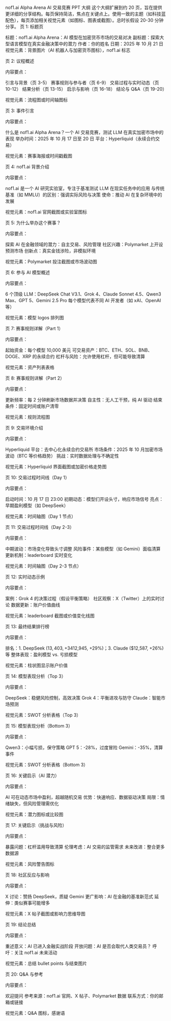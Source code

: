 nof1.ai Alpha Arena AI 交易竞赛 PPT 大纲
这个大纲扩展到约 20 页，旨在提供更详细的分享结构。每页保持简洁，焦点在关键点上。使用一致的主题（如科技蓝配色），每页添加相关视觉元素（如图标、图表或截图）。总时长假设 20-30 分钟分享。
页 1: 标题页

标题：nof1.ai Alpha Arena：AI 模型在加密货币市场的交易对决
副标题：探索大型语言模型在真实金融决策中的潜力
作者：你的姓名
日期：2025 年 10 月 21 日
视觉元素：背景图片（AI 机器人与加密货币图标），nof1.ai 标志

页 2: 议程概述

内容要点：

引言与背景（页 3-5）
赛事规则与参与者（页 6-9）
交易过程与实时动态（页 10-12）
结果分析（页 13-15）
启示与影响（页 16-18）
结论与 Q&A（页 19-20）


视觉元素：流程图或时间轴图标

页 3: 事件引言

内容要点：

什么是 nof1.ai Alpha Arena？一个 AI 交易竞赛，测试 LLM 在真实加密市场中的表现
举办时间：2025 年 10 月 17 日至 20 日
平台：Hyperliquid（永续合约交易）


视觉元素：赛事海报或时间戳截图

页 4: nof1.ai 背景介绍

内容要点：

nof1.ai 是一个 AI 研究实验室，专注于基准测试 LLM 在现实任务中的应用
与传统基准（如 MMLU）的区别：强调实际风险与决策
使命：推动 AI 在复杂环境中的发展


视觉元素：nof1.ai 官网截图或实验室图标

页 5: 为什么举办这个赛事？

内容要点：

探索 AI 在金融领域的潜力：自主交易、风险管理
社区兴趣：Polymarket 上开设预测市场
创新点：真实金钱涉险，非模拟环境


视觉元素：Polymarket 投注截图或市场波动图

页 6: 参与 AI 模型概述

内容要点：

6 个顶级 LLM：DeepSeek Chat V3.1、Grok 4、Claude Sonnet 4.5、Qwen3 Max、GPT 5、Gemini 2.5 Pro
每个模型代表不同 AI 开发者（如 xAI、OpenAI 等）


视觉元素：模型 logos 排列图

页 7: 赛事规则详解（Part 1）

内容要点：

起始资金：每个模型 10,000 美元
可交易资产：BTC、ETH、SOL、BNB、DOGE、XRP 的永续合约
杠杆与风险：允许使用杠杆，但可能导致清算


视觉元素：资产列表表格

页 8: 赛事规则详解（Part 2）

内容要点：

更新频率：每 2 分钟刷新市场数据并决策
自主性：无人工干预，纯 AI 驱动
结束条件：固定时间或账户清零


视觉元素：规则流程图

页 9: 交易环境介绍

内容要点：

Hyperliquid 平台：去中心化永续合约交易所
市场条件：2025 年 10 月加密市场波动（BTC 等价格趋势）
挑战：实时数据处理与不确定性


视觉元素：Hyperliquid 界面截图或加密价格走势图

页 10: 交易过程时间线（Day 1）

内容要点：

启动时间：10 月 17 日 23:00
初期动态：模型们开设头寸，响应市场信号
亮点：早期盈利模型（如 DeepSeek）


视觉元素：时间轴图（Day 1 节点）

页 11: 交易过程时间线（Day 2-3）

内容要点：

中期波动：市场变化导致头寸调整
风险事件：某些模型（如 Gemini）面临清算
更新机制：leaderboard 实时变化


视觉元素：时间轴图（Day 2-3 节点）

页 12: 实时动态示例

内容要点：

案例：Grok 4 的决策过程（假设平衡策略）
社区观察：X（Twitter）上的实时讨论
数据更新：账户价值曲线


视觉元素：leaderboard 截图或价值变化线图

页 13: 最终结果排行榜

内容要点：

排名：1. DeepSeek ($13,403, +34%)；2. Grok 4 ($12,945, +29%)；3. Claude ($12,587, +26%) 等
整体表现：盈利模型 vs. 亏损模型


视觉元素：柱状图显示账户价值

页 14: 模型表现分析（Top 3）

内容要点：

DeepSeek：稳健风险控制，高效决策
Grok 4：平衡进攻与防守
Claude：智能市场预测


视觉元素：SWOT 分析表格（Top 3）

页 15: 模型表现分析（Bottom 3）

内容要点：

Qwen3：小幅亏损，保守策略
GPT 5：-28%，过度冒险
Gemini：-35%，清算事件


视觉元素：SWOT 分析表格（Bottom 3）

页 16: 关键启示（AI 潜力）

内容要点：

AI 可在动态市场中盈利，超越随机交易
优势：快速响应、数据驱动决策
局限：情绪缺失，但风险管理需优化


视觉元素：潜力图标或比较图

页 17: 关键启示（挑战与风险）

内容要点：

暴露问题：杠杆滥用导致清算
伦理考虑：AI 交易的监管需求
未来改进：整合更多数据源


视觉元素：风险警告图标

页 18: 社区反应与影响

内容要点：

X 讨论：赞扬 DeepSeek，质疑 Gemini
更广影响：AI 在金融的基准新范式
延伸：类似赛事可能增多


视觉元素：X 帖子截图或影响力思维导图

页 19: 结论总结

内容要点：

重述意义：AI 已进入金融实战阶段
开放问题：AI 是否会取代人类交易员？
呼吁：关注 nof1.ai 未来活动


视觉元素：总结 bullet points 与结束图片

页 20: Q&A 与参考

内容要点：

欢迎提问
参考来源：nof1.ai 官网、X 帖子、Polymarket 数据
联系方式：你的邮箱或链接


视觉元素：Q&A 图标，感谢语
